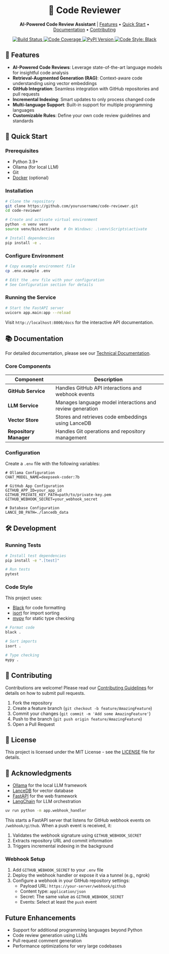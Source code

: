 <div align="center">
  <h1>🤖 Code Reviewer</h1>
  <p>
    <strong>AI-Powered Code Review Assistant</strong> | 
    <a href="#features">Features</a> • 
    <a href="#quick-start">Quick Start</a> • 
    <a href="#documentation">Documentation</a> • 
    <a href="#contributing">Contributing</a>
  </p>
  <p>
    <a href="https://github.com/yourusername/code-reviewer/actions">
      <img src="https://github.com/yourusername/code-reviewer/actions/workflows/tests.yml/badge.svg" alt="Build Status">
    </a>
    <a href="https://codecov.io/gh/yourusername/code-reviewer">
      <img src="https://codecov.io/gh/yourusername/code-reviewer/branch/main/graph/badge.svg" alt="Code Coverage">
    </a>
    <a href="https://pypi.org/project/code-reviewer/">
      <img src="https://img.shields.io/pypi/v/code-reviewer" alt="PyPI Version">
    </a>
    <a href="https://github.com/psf/black">
      <img src="https://img.shields.io/badge/code%20style-black-000000.svg" alt="Code Style: Black">
    </a>
  </p>
</div>

## 🚀 Features

- **AI-Powered Code Reviews**: Leverage state-of-the-art language models for insightful code analysis
- **Retrieval-Augmented Generation (RAG)**: Context-aware code understanding using vector embeddings
- **GitHub Integration**: Seamless integration with GitHub repositories and pull requests
- **Incremental Indexing**: Smart updates to only process changed code
- **Multi-language Support**: Built-in support for multiple programming languages
- **Customizable Rules**: Define your own code review guidelines and standards

## 🏃 Quick Start

### Prerequisites

- Python 3.9+
- Ollama (for local LLM)
- Git
- [Docker](https://docs.docker.com/get-docker/) (optional)

### Installation

```bash
# Clone the repository
git clone https://github.com/yourusername/code-reviewer.git
cd code-reviewer

# Create and activate virtual environment
python -m venv venv
source venv/bin/activate  # On Windows: .\venv\Scripts\activate

# Install dependencies
pip install -e .
```

### Configure Environment

```bash
# Copy example environment file
cp .env.example .env

# Edit the .env file with your configuration
# See Configuration section for details
```

### Running the Service

```bash
# Start the FastAPI server
uvicorn app.main:app --reload
```

Visit `http://localhost:8000/docs` for the interactive API documentation.

## 📚 Documentation

For detailed documentation, please see our [Technical Documentation](TECHNICAL_DOCS.md).

### Core Components

| Component | Description |
|-----------|-------------|
| **GitHub Service** | Handles GitHub API interactions and webhook events |
| **LLM Service** | Manages language model interactions and review generation |
| **Vector Store** | Stores and retrieves code embeddings using LanceDB |
| **Repository Manager** | Handles Git operations and repository management |

### Configuration

Create a `.env` file with the following variables:

```env
# Ollama Configuration
CHAT_MODEL_NAME=deepseek-coder:7b

# GitHub App Configuration
GITHUB_APP_ID=your_app_id
GITHUB_PRIVATE_KEY_PATH=path/to/private-key.pem
GITHUB_WEBHOOK_SECRET=your_webhook_secret

# Database Configuration
LANCE_DB_PATH=./lancedb_data
```

## 🛠️ Development

### Running Tests

```bash
# Install test dependencies
pip install -e ".[test]"

# Run tests
pytest
```

### Code Style

This project uses:
- [Black](https://github.com/psf/black) for code formatting
- [isort](https://github.com/PyCQA/isort) for import sorting
- [mypy](https://mypy.readthedocs.io/) for static type checking

```bash
# Format code
black .

# Sort imports
isort .

# Type checking
mypy .
```

## 🤝 Contributing

Contributions are welcome! Please read our [Contributing Guidelines](CONTRIBUTING.md) for details on how to submit pull requests.

1. Fork the repository
2. Create a feature branch (`git checkout -b feature/AmazingFeature`)
3. Commit your changes (`git commit -m 'Add some AmazingFeature'`)
4. Push to the branch (`git push origin feature/AmazingFeature`)
5. Open a Pull Request

## 📄 License

This project is licensed under the MIT License - see the [LICENSE](LICENSE) file for details.

## 🙏 Acknowledgments

- [Ollama](https://ollama.ai/) for the local LLM framework
- [LanceDB](https://lancedb.com/) for vector database
- [FastAPI](https://fastapi.tiangolo.com/) for the web framework
- [LangChain](https://python.langchain.com/) for LLM orchestration
```bash
uv run python -m app.webhook_handler
```

This starts a FastAPI server that listens for GitHub webhook events on `/webhook/github`. When a push event is received, it:

1. Validates the webhook signature using `GITHUB_WEBHOOK_SECRET`
2. Extracts repository URL and commit information
3. Triggers incremental indexing in the background

### Webhook Setup

1. Add `GITHUB_WEBHOOK_SECRET` to your `.env` file
2. Deploy the webhook handler or expose it via a tunnel (e.g., ngrok)
3. Configure a webhook in your GitHub repository settings:
   - Payload URL: `https://your-server/webhook/github`
   - Content type: `application/json`
   - Secret: The same value as `GITHUB_WEBHOOK_SECRET`
   - Events: Select at least the `push` event

## Future Enhancements

- Support for additional programming languages beyond Python
- Code review generation using LLMs
- Pull request comment generation
- Performance optimizations for very large codebases
